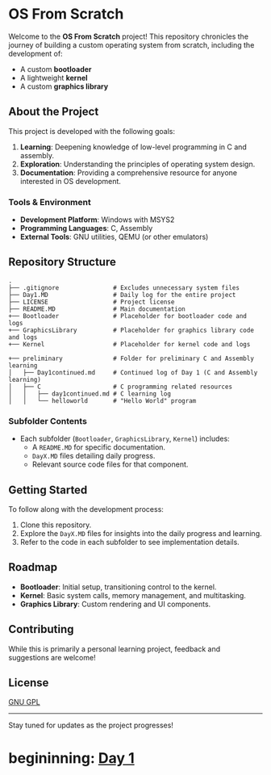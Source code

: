 # OS From Scratch

Welcome to the **OS From Scratch** project! This repository chronicles the journey of building a custom operating system from scratch, including the development of:
- A custom **bootloader**
- A lightweight **kernel**
- A custom **graphics library**

## About the Project
This project is developed with the following goals:
1. **Learning**: Deepening knowledge of low-level programming in C and assembly.
2. **Exploration**: Understanding the principles of operating system design.
3. **Documentation**: Providing a comprehensive resource for anyone interested in OS development.

### Tools & Environment
- **Development Platform**: Windows with MSYS2
- **Programming Languages**: C, Assembly
- **External Tools**: GNU utilities, QEMU (or other emulators)

## Repository Structure
```plaintext
.
├── .gitignore               # Excludes unnecessary system files
├── Day1.MD                  # Daily log for the entire project
├── LICENSE                  # Project license
├── README.MD                # Main documentation
+── Bootloader               # Placeholder for bootloader code and logs
+── GraphicsLibrary          # Placeholder for graphics library code and logs
+── Kernel                   # Placeholder for kernel code and logs

+── preliminary              # Folder for preliminary C and Assembly learning
│   ├── Day1continued.md     # Continued log of Day 1 (C and Assembly learning)
│   ├── C                    # C programming related resources
│   │   ├── day1continued.md # C learning log
│   │   └── helloworld       # "Hello World" program

```

### Subfolder Contents
- Each subfolder (`Bootloader`, `GraphicsLibrary`, `Kernel`) includes:
  - A `README.MD` for specific documentation.
  - `DayX.MD` files detailing daily progress.
  - Relevant source code files for that component.

## Getting Started
To follow along with the development process:
1. Clone this repository.
2. Explore the `DayX.MD` files for insights into the daily progress and learning.
3. Refer to the code in each subfolder to see implementation details.

## Roadmap
- **Bootloader**: Initial setup, transitioning control to the kernel.
- **Kernel**: Basic system calls, memory management, and multitasking.
- **Graphics Library**: Custom rendering and UI components.

## Contributing
While this is primarily a personal learning project, feedback and suggestions are welcome!

## License
[GNU GPL](LICENSE)

---

Stay tuned for updates as the project progresses!
# begininning: [Day 1](Day1.MD)
